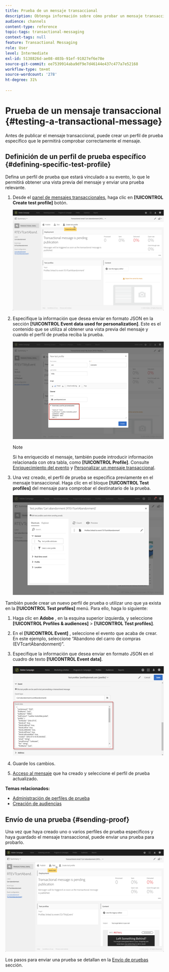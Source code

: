 ```yaml
---
title: Prueba de un mensaje transaccional
description: Obtenga información sobre cómo probar un mensaje transaccional en Adobe Campaign.
audience: channels
content-type: reference
topic-tags: transactional-messaging
context-tags: null
feature: Transactional Messaging
role: User
level: Intermediate
exl-id: 5138826d-ae08-403b-91ef-91027ef6e78e
source-git-commit: ee7539914aba9df9e7d46144e437c477a7e52168
workflow-type: tm+mt
source-wordcount: '278'
ht-degree: 31%

---
```


# Prueba de un mensaje transaccional {#testing-a-transactional-message}

Antes de publicar el mensaje transaccional, puede crear un perfil de prueba específico que le permitirá comprobar correctamente el mensaje.

## Definición de un perfil de prueba específico {#defining-specific-test-profile}

Defina un perfil de prueba que estará vinculado a su evento, lo que le permitirá obtener una vista previa del mensaje y enviar una prueba relevante.

1. Desde el [panel de mensajes transaccionales](../../channels/using/editing-transactional-message.md#accessing-transactional-messages), haga clic en **[!UICONTROL Create test profile]** botón.

   ![](assets/message-center_test-profile.png)

1. Especifique la información que desea enviar en formato JSON en la sección **[!UICONTROL Event data used for personalization]**. Este es el contenido que se utiliza al obtener una vista previa del mensaje y cuando el perfil de prueba reciba la prueba.

   ![](assets/message-center_event-data.png)

   >[!NOTE]
   >
   >Si ha enriquecido el mensaje, también puede introducir información relacionada con otra tabla, como **[!UICONTROL Profile]**. Consulte [Enriquecimiento del evento](../../channels/using/configuring-transactional-event.md#enriching-the-transactional-message-content) y [Personalizar un mensaje transaccional](../../channels/using/editing-transactional-message.md#personalizing-a-transactional-message).

1. Una vez creado, el perfil de prueba se especifica previamente en el mensaje transaccional. Haga clic en el bloque **[!UICONTROL Test profiles]** del mensaje para comprobar el destinatario de la prueba.

   ![](assets/message-center_5.png)

También puede crear un nuevo perfil de prueba o utilizar uno que ya exista en la **[!UICONTROL Test profiles]** menú. Para ello, haga lo siguiente:

1. Haga clic en **Adobe** , en la esquina superior izquierda, y seleccione **[!UICONTROL Profiles & audiences]** > **[!UICONTROL Test profiles]**.
1. En el **[!UICONTROL Event]** , seleccione el evento que acaba de crear. En este ejemplo, seleccione “Abandono del carro de compras (EVTcartAbandonment)”.
1. Especifique la información que desea enviar en formato JSON en el cuadro de texto **[!UICONTROL Event data]**.

   ![](assets/message-center_3.png)

1. Guarde los cambios.
1. [Acceso al mensaje](../../channels/using/editing-transactional-message.md#accessing-transactional-messages) que ha creado y seleccione el perfil de prueba actualizado.

**Temas relacionados:**

* [Administración de perfiles de prueba](../../audiences/using/managing-test-profiles.md)
* [Creación de audiencias](../../audiences/using/creating-audiences.md)

## Envío de una prueba {#sending-proof}

Una vez que haya creado uno o varios perfiles de prueba específicos y haya guardado el mensaje transaccional, puede enviar una prueba para probarlo.

![](assets/message-center_10.png)

Los pasos para enviar una prueba se detallan en la [Envío de pruebas](../../sending/using/sending-proofs.md) sección.
